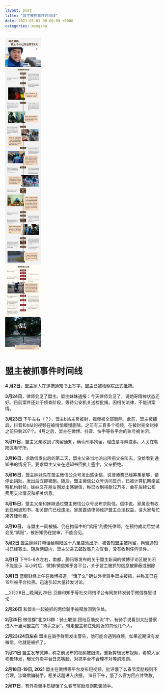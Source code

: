 ```yaml
---
layout: post
title: "盟主被抓事件时间线"
date: 2021-05-01 00:00:00 +0000
categories: mengzhu
---
```

![mz-timeline](/assets/mz-timeline.png)

# 盟主被抓事件时间线
__4 月2日__，盟主家人在逮捕通知书上签字。盟主已被检察院正式批捕。

__3月24日__，律师会见了盟主。盟主妹妹通报：今天律师会见了，说她哥精神状态还好。目前案件还处于侦查阶段，等待公安机关送检批捕。因相关法律，不能讲案情。

__3月23日__ 下午左右（？），盟主b站主页被封，视频被全部删除。此前，盟主被捕后，抖音和b站的视频在被悄悄缓慢删除，之前有三百多个视频，在被封完全封掉之前只剩207个。4月之后，盟主在微博、抖音、快手等各平台的账号被关闭。

__3月17日__，盟主父亲收到了拘留通知，确认刑事拘留，理由是寻衅滋事。人关在朝阳区看守所。

__3月16日__，求助信发出后的第二天，盟主父亲当地派出所把父亲叫去，没给看到通知书的情况下，要求盟主父亲在通知书回执上签字，父亲拒绝。

__3月16日__，盟主妹妹先在盟主微信公众号发出感谢信，说律师费已经筹集足够，请停止捐助。发出后立即被删。随后，盟主微信公众号访问显示，已被计算机网络监察机构封禁。妹妹又在朋友圈发出感谢信，称已收到捐款12万多，会在后续公布费用支出情况和相关信息。

__3月15日__，盟主父亲和妹妹通过盟主微信公众号发布求助信。信中说，家属没有收到任何通知书，相关部门已经违法。家属要请律师维护盟主合法权益，请大家帮忙凑齐律师费。

__3月10日__， 与盟主一同被捕、仍在拘留中的“紫阳”的委托律师，在预约成功后尝试会见“紫阳”，被告知仍在提审，不能会见。

__3月2日__ 盟主妹妹打电话给朝阳区十八里店派出所，被告知盟主被拘留，拘留通知书已经寄出。随后两周内，盟主父亲去邮政局几次查看，没有收到任何信件。

__3月1日__ 下午5-6点左右，南都，腾讯等发布的关于盟主新闻的微博评论区被关闭不能显示. 半小时后，微博/微信知乎各平台，关于盟主被抓的信息被屏蔽或删除

__3月1日__ 蓝鲸财经上午在微博报道，“饿了么” 确认外卖骑手盟主被抓，并称其已在19年被平台拉黑。迅速引起大量转发讨论。

__2月28日__晚间到29日 豆瓣和知乎等社交网络平台有网友转发骑手微信群里讨论

__2月26日__ 和盟主一起被抓的两位骑手被释放回到住处。

__2月25日__ 微信群“北京13群：骑士联盟.团结互助交流”中，有骑手说看到大批警察进入十里河盟主的 “骑手之家”，带走盟主和住处附近的其他几个人。

__2月23/24日左右__  盟主在骑手群里发出警告，他可能会遇到麻烦，如果近期没有发微信，他就是被抓了。

__2月21日__ 盟主发布微博，称之前发布的视频被限流，重新剪辑发布视频，希望大家积极转发，曝光外卖平台丑恶嘴脸，对抗平台不合理不对等的规则。

__2月18日-19日, 2021__  盟主在微博等平台发布短视频，批评饿了么春节奖励规则不合理，涉嫌欺骗骑手。相关话题进入热搜。 19日下午，饿了么官方回应并致歉。

__2月17日__，有外卖骑手质疑饿了么春节奖励规则欺骗骑手。 
